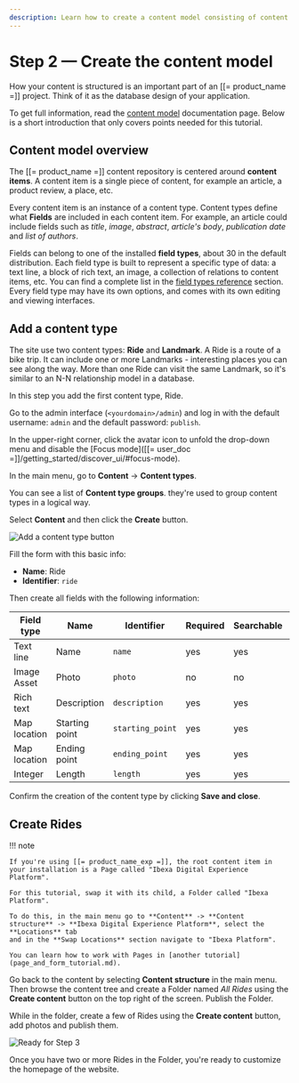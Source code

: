 ```yaml
---
description: Learn how to create a content model consisting of content types and a few sample content items.
---
```


# Step 2 — Create the content model

How your content is structured is an important part of an [[= product_name =]] project.
Think of it as the database design of your application.

To get full information, read the [content model](content_model.md) documentation page.
Below is a short introduction that only covers points needed for this tutorial.

## Content model overview

The [[= product_name =]] content repository is centered around **content items**.
A content item is a single piece of content, for example an article, a product review, a place, etc.

Every content item is an instance of a content type.
Content types define what **Fields** are included in each content item.
For example, an article could include fields such as *title*, *image*, *abstract*, *article's body*, *publication date* and *list of authors*.

Fields can belong to one of the installed **field types**, about 30 in the default distribution.
Each field type is built to represent a specific type of data: a text line, a block of rich text, an image, a collection of relations to content items, etc.
You can find a complete list in the [field types reference](field_type_reference.md) section.
Every field type may have its own options, and comes with its own editing and viewing interfaces.

## Add a content type

The site use two content types: **Ride** and **Landmark**.
A Ride is a route of a bike trip. It can include one or more Landmarks - interesting places you can see along the way.
More than one Ride can visit the same Landmark, so it's similar to an N-N relationship model in a database.

In this step you add the first content type, Ride.

Go to the admin interface (`<yourdomain>/admin`) and log in with the default username: `admin` and the default password: `publish`. 

In the upper-right corner, click the avatar icon to unfold the drop-down menu and disable the [Focus mode]([[= user_doc =]]/getting_started/discover_ui/#focus-mode).

In the main menu, go to **Content** -> **Content types**.

You can see a list of **Content type groups**. they're used to group content types in a logical way.

Select **Content** and then click the **Create** button. 

![Add a content type button](bike_tutorial_create_content_type.png)

Fill the form with this basic info: 

- **Name**: Ride
- **Identifier**: `ride`

Then create all fields with the following information: 

| Field type   | Name             | Identifier       |  Required | Searchable | Translatable |
| ------------ | ---------------- | ---------------- | --------- | ---------- | ------------ |
| Text line    | Name             | `name`           | yes       | yes        | yes          |
| Image Asset  | Photo            | `photo`          | no        | no         | no           |
| Rich text    | Description      | `description`    | yes       | yes        | yes          |
| Map location | Starting point   | `starting_point` | yes       | yes        | no           |
| Map location | Ending point     | `ending_point`   | yes       | yes        | no           |
| Integer      | Length           | `length`         | yes       | yes        | no           |

Confirm the creation of the content type by clicking **Save and close**.

## Create Rides

!!! note

    If you're using [[= product_name_exp =]], the root content item in your installation is a Page called "Ibexa Digital Experience Platform".

    For this tutorial, swap it with its child, a Folder called "Ibexa Platform".

    To do this, in the main menu go to **Content** -> **Content structure** -> **Ibexa Digital Experience Platform**, select the **Locations** tab
    and in the **Swap Locations** section navigate to "Ibexa Platform".

    You can learn how to work with Pages in [another tutorial](page_and_form_tutorial.md).

Go back to the content by selecting **Content structure** in the main menu.
Then browse the content tree and create a Folder named *All Rides* using the **Create content** button on the top right of the screen.
Publish the Folder.

While in the folder, create a few of Rides using the **Create content** button, add photos and publish them.

![Ready for Step 3](bike_tutorial_all_rides_admin.png)

Once you have two or more Rides in the Folder, you're ready to customize the homepage of the website.
